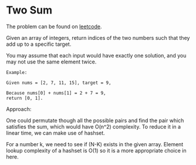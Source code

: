 # Two Sum

The problem can be found on [leetcode](https://leetcode.com/problems/two-sum/).

Given an array of integers, return indices of the two numbers such that they add up to a specific target.

You may assume that each input would have exactly one solution, and you may not use the same element twice.

```
Example:

Given nums = [2, 7, 11, 15], target = 9,

Because nums[0] + nums[1] = 2 + 7 = 9,
return [0, 1].
```

Approach:

One could permutate though all the possible pairs and find the pair which satisfies the sum, which would have O(n^2) complexity.
To reduce it in a linear time, we can make use of hashset.

For a number k, we need to see if (N-K) exists in the given array. Element lookup complexity of a hashset is O(1) so it is a more appropriate choice in here.


